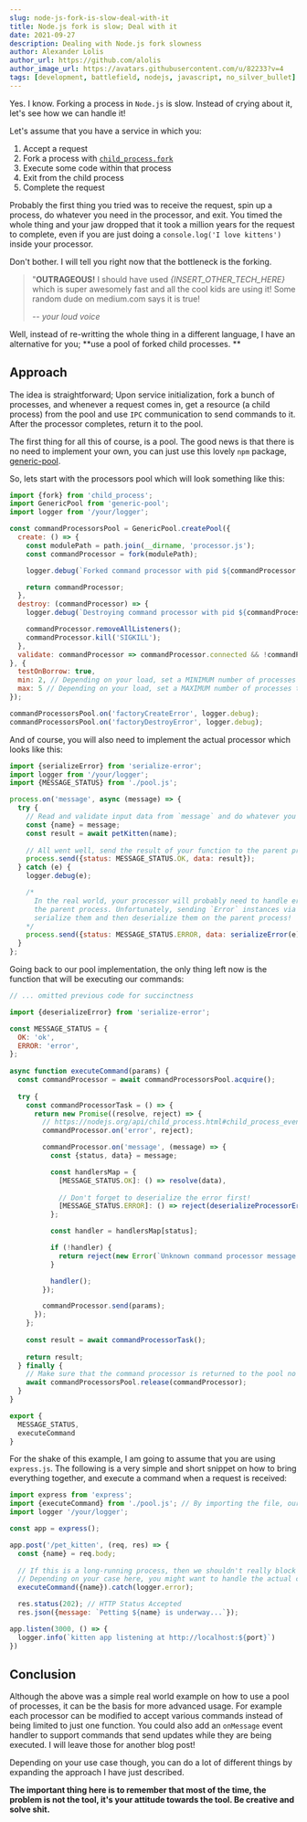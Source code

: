 ```yaml
---
slug: node-js-fork-is-slow-deal-with-it
title: Node.js fork is slow; Deal with it
date: 2021-09-27
description: Dealing with Node.js fork slowness
author: Alexander Lolis
author_url: https://github.com/alolis
author_image_url: https://avatars.githubusercontent.com/u/82233?v=4
tags: [development, battlefield, nodejs, javascript, no_silver_bullet]
---
```


Yes. I know. Forking a process in `Node.js` is slow. Instead of crying about it, let's see how we can handle it!

Let's assume that you have a service in which you:

1. Accept a request
2. Fork a process with [`child_process.fork`](https://nodejs.org/api/child_process.html#child_process_child_process_fork_modulepath_args_options)
3. Execute some code within that process
4. Exit from the child process
5. Complete the request

Probably the first thing you tried was to receive the request, spin up a process, do whatever you need in the processor, and exit. You timed the whole thing and your jaw dropped that it took a million years for the request to complete, even if you are just doing a `console.log('I love kittens')` inside your processor. 

Don't bother. I will tell you right now that the bottleneck is the forking.

<!--truncate-->

> "**OUTRAGEOUS!** I should have used *{INSERT_OTHER_TECH_HERE}* which is super awesomely fast and all the cool kids are using it! Some random dude on medium.com says it is true!
> 
> *-- your loud voice*

Well, instead of re-writting the whole thing in a different language, I have an alternative for you; **use a pool of forked child processes.
**

## Approach

The idea is straightforward; Upon service initialization, fork a bunch of processes, and whenever a request comes in, get a resource (a child process) from the pool and use `IPC` communication to send commands to it. After the processor completes, return it to the pool. 

The first thing for all this of course, is a pool. The good news is that there is no need to implement your own, you can just use this lovely `npm` package, [generic-pool](https://www.npmjs.com/package/generic-pool).

So, lets start with the processors pool which will look something like this:

```javascript title="pool.js"
import {fork} from 'child_process';
import GenericPool from 'generic-pool';
import logger from '/your/logger';

const commandProcessorsPool = GenericPool.createPool({
  create: () => {
    const modulePath = path.join(__dirname, 'processor.js');
    const commandProcessor = fork(modulePath);

    logger.debug(`Forked command processor with pid ${commandProcessor.pid}`);

    return commandProcessor;
  },
  destroy: (commandProcessor) => {
    logger.debug(`Destroying command processor with pid ${commandProcessor.pid}`);

    commandProcessor.removeAllListeners();
    commandProcessor.kill('SIGKILL');
  },
  validate: commandProcessor => commandProcessor.connected && !commandProcessor.killed
}, {
  testOnBorrow: true,
  min: 2, // Depending on your load, set a MINIMUM number of processes that should always be available in the pool
  max: 5 // Depending on your load, set a MAXIMUM number of processes that should always be available in the pool
});

commandProcessorsPool.on('factoryCreateError', logger.debug);
commandProcessorsPool.on('factoryDestroyError', logger.debug);
```

And of course, you will also need to implement the actual processor which looks like this:

```javascript title="processor.js"
import {serializeError} from 'serialize-error';
import logger from '/your/logger';
import {MESSAGE_STATUS} from './pool.js';

process.on('message', async (message) => {
  try {
    // Read and validate input data from `message` and do whatever you need to do...
    const {name} = message;
    const result = await petKitten(name);
    
    // All went well, send the result of your function to the parent process...
    process.send({status: MESSAGE_STATUS.OK, data: result});
  } catch (e) {
    logger.debug(e);

    /* 
      In the real world, your processor will probably need to handle errors as well and pass those errors to
      the parent process. Unfortunately, sending `Error` instances via `IPC` is not possible, BUT, we can just
      serialize them and then deserialize them on the parent process!
    */
    process.send({status: MESSAGE_STATUS.ERROR, data: serializeError(e)});
  }
};
```

Going back to our pool implementation, the only thing left now is the function that will be executing our commands:

```javascript title="pool.js"
// ... omitted previous code for succinctness

import {deserializeError} from 'serialize-error';

const MESSAGE_STATUS = {
  OK: 'ok',
  ERROR: 'error',
};
  
async function executeCommand(params) {
  const commandProcessor = await commandProcessorsPool.acquire();
  
  try {
    const commandProcessorTask = () => {
      return new Promise((resolve, reject) => {
        // https://nodejs.org/api/child_process.html#child_process_event_error
        commandProcessor.on('error', reject);

        commandProcessor.on('message', (message) => {
          const {status, data} = message;

          const handlersMap = {
            [MESSAGE_STATUS.OK]: () => resolve(data),
            
            // Don't forget to deserialize the error first!
            [MESSAGE_STATUS.ERROR]: () => reject(deserializeProcessorError(data)           
          };

          const handler = handlersMap[status];

          if (!handler) {
            return reject(new Error(`Unknown command processor message status '${status}'`));
          }

          handler();
        });

        commandProcessor.send(params);
      });
    };
    
    const result = await commandProcessorTask();
    
    return result;
  } finally {
    // Make sure that the command processor is returned to the pool no matter what happened
    await commandProcessorsPool.release(commandProcessor);
  }
}

export {
  MESSAGE_STATUS,
  executeCommand
}
```

For the shake of this example, I am going to assume that you are using `express.js`. The following is a very simple and short snippet on how to bring everything together, and execute a command when a request is received:

```javascript title="express.js"
import express from 'express';
import {executeCommand} from './pool.js'; // By importing the file, our pool will be initialized
import logger '/your/logger';

const app = express();

app.post('/pet_kitten', (req, res) => {
  const {name} = req.body;
  
  // If this is a long-running process, then we shouldn't really block the request by using await.
  // Depending on your case here, you might want to handle the actual command execution differently.
  executeCommand({name}).catch(logger.error);

  res.status(202); // HTTP Status Accepted
  res.json({message: `Petting ${name} is underway...`});

app.listen(3000, () => {
  logger.info(`kitten app listening at http://localhost:${port}`)
})
```

## Conclusion

Although the above was a simple real world example on how to use a pool of processes, it can be the basis for more advanced usage. For example each processor can be modified to accept various commands instead of being limited to just one function. You could also add an `onMessage` event handler to support commands that send updates while they are being executed. I will leave those for another blog post! 

Depending on your use case though, you can do a lot of different things by expanding the approach I have just described. 

**The important thing here is to remember that most of the time, the problem is not the tool, it's your attitude towards the tool. Be creative and solve shit.**